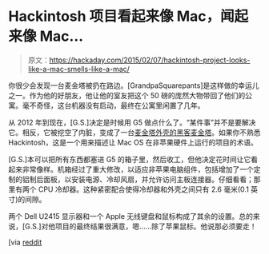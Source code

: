 # Hackintosh 项目看起来像 Mac，闻起来像 Mac…

> 原文：<https://hackaday.com/2015/02/07/hackintosh-project-looks-like-a-mac-smells-like-a-mac/>

你很少会发现一台麦金塔被扔在路边。[GrandpaSquarepants]是这样做的幸运儿之一。作为他的好朋友，他让他的室友把这个 50 磅的庞然大物带回了他们的公寓。毫不奇怪，这台机器没有启动，最终在公寓里闲置了几年。

从 2012 年到现在，[G.S.]决定是时候用 G5 做点什么了。“某件事”并不是要解决它。相反，它被挖空了内脏，变成了一台[麦金塔外壳的黑客麦金塔](http://imgur.com/a/n18GA)。如果你不熟悉 Hackintosh，这是一个用来描述让 Mac OS 在非苹果硬件上运行的项目的术语。

[G.S.]本可以把所有东西都塞进 G5 的箱子里，然后收工，但他决定花时间让它看起来非常像样。机箱经过了重大修改，以适应非苹果电脑组件，包括增加了一个定制的铝制后面板，以安装电源、冷却风扇，并允许访问主板连接器。仔细看看；那里有两个 CPU 冷却器。这种紧密配合使得冷却器和外壳之间只有 2.6 毫米(0.1 英寸)的间隙。

两个 Dell U2415 显示器和一个 Apple 无线键盘和鼠标构成了其余的设置。总的来说，[G.S.]对他项目的最终结果很满意，嗯……除了苹果鼠标。他说那必须要走！

[via [reddit](http://www.reddit.com/r/DIY/comments/2v0juy/three_years_ago_i_found_a_broken_apple_g5_on_the/%20)